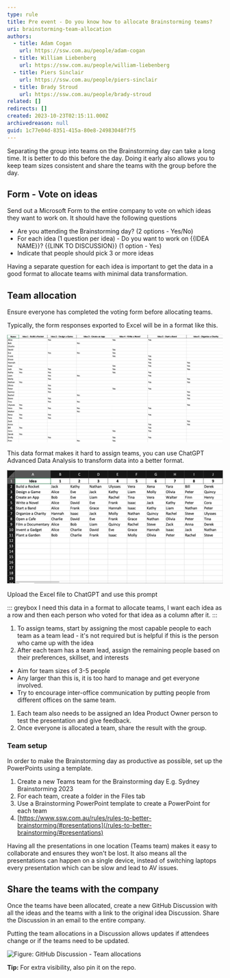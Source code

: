 ```yaml
---
type: rule
title: Pre event - Do you know how to allocate Brainstorming teams?
uri: brainstorming-team-allocation
authors:
  - title: Adam Cogan
    url: https://ssw.com.au/people/adam-cogan
  - title: William Liebenberg
    url: https://ssw.com.au/people/william-liebenberg
  - title: Piers Sinclair
    url: https://ssw.com.au/people/piers-sinclair
  - title: Brady Stroud
    url: https://ssw.com.au/people/brady-stroud
related: []
redirects: []
created: 2023-10-23T02:15:11.000Z
archivedreason: null
guid: 1c77e04d-8351-415a-80e8-24983048f7f5
---
```


Separating the group into teams on the Brainstorming day can take a long time. It is better to do this before the day. Doing it early also allows you to keep team sizes consistent and share the teams with the group before the day.

<!--endintro-->

## Form - Vote on ideas

Send out a Microsoft Form to the entire company to vote on which ideas they want to work on. It should have the following questions
* Are you attending the Brainstorming day? (2 options - Yes/No)
* For each idea (1 question per idea) - Do you want to work on {{IDEA NAME}}? {{LINK TO DISCUSSION}} (1 option - Yes)
* Indicate that people should pick 3 or more ideas

Having a separate question for each idea is important to get the data in a good format to allocate teams with minimal data transformation.

## Team allocation

Ensure everyone has completed the voting form before allocating teams.

Typically, the form responses exported to Excel will be in a format like this.

![Figure: Data from the form responses](raw-data-format.png)

This data format makes it hard to assign teams, you can use ChatGPT Advanced Data Analysis to transform data into a better format.

![Figure: Transformed data makes it easy to allocate teams](transformed-voting-data.png)

Upload the Excel file to ChatGPT and use this prompt

::: greybox
I need this data in a format to allocate teams, I want each idea as a row and then each person who voted for that idea as a column after it.
:::

1. To assign teams, start by assigning the most capable people to each team as a team lead - it's not required but is helpful if this is the person who came up with the idea
2. After each team has a team lead, assign the remaining people based on their preferences, skillset, and interests

* Aim for team sizes of 3-5 people
* Any larger than this is, it is too hard to manage and get everyone involved.
* Try to encourage inter-office communication by putting people from different offices on the same team.

1. Each team also needs to be assigned an Idea Product Owner person to test the presentation and give feedback.
2. Once everyone is allocated a team, share the result with the group.

### Team setup

In order to make the Brainstorming day as productive as possible, set up the PowerPoints using a template.

1. Create a new Teams team for the Brainstorming day E.g. Sydney Brainstorming 2023
2. For each team, create a folder in the Files tab
3. Use a Brainstorming PowerPoint template to create a PowerPoint for each team
4. [https://www.ssw.com.au/rules/rules-to-better-brainstorming/#presentations](/rules-to-better-brainstorming/#presentations)

Having all the presentations in one location (Teams team) makes it easy to collaborate and ensures they won't be lost. It also means all the presentations can happen on a single device, instead of switching laptops every presentation which can be slow and lead to AV issues.

## Share the teams with the company

Once the teams have been allocated, create a new GitHub Discussion with all the ideas and the teams with a link to the original idea Discussion.
Share the Discussion in an email to the entire company.

Putting the team allocations in a Discussion allows updates if attendees change or if the teams need to be updated.

![Figure: GitHub Discussion - Team allocations](https://github.com/SSWConsulting/SSW.Rules.Content/assets/38869720/5c7a9a8f-24d8-4129-8060-c34f2cd3afb2)

**Tip:** For extra visibility, also pin it on the repo.

